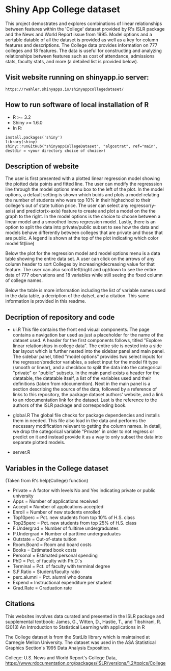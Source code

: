 # Shiny App College dataset 
 This project demostrates and explores combinations of linear relationships between features within the 'College' dataset provided by R's ISLR package and the News and World Report issue from 1995. Model options and a sortable datable of all the dataset is provided as well as a key for column features and descriptions. The College data provides information on 777 colleges and 18 features. The data is useful for constructing and analyzing relationships between features such as cost of attendance, admissions stats, faculty stats, and more (a detailed list is provided below).  

## Visit website running on shinyapp.io server:
```
https://rwahler.shinyapps.io/shinyappcollegedataset/
```

## How to run software of local installation of R
- R >= 3.2
- Shiny >= 1.6.0
- In R:
```
install.packages('shiny')
library(shiny)
shiny::runGitHub("shinyappCollegeDataset", "algostrat", ref="main", destdir = <your directory choice of choice>)
```
## Description of website
The user is first presented with a plotted linear regression model showing the plotted data points and fitted line. The user can modify the regresssion line through the model options menu box to the left of the plot. In the model options, a default setting is shown which buids and plots a model relating the number of students who were top 10% in their highschool to their college's out of state tuition price. The user can select any regressor(y-axis) and predictor(x-axis) feature to create and plot a model on the the graph to the right. In the model options is the choice to choose between a linear model and a smoothed loess regression model. Lastly, there is an option to split the data into private/public subset to see how the data and models behave differently between colleges that are private and those that are public. A legend is shown at the top of the plot indicating which color model fit(line) 

Below the plot for the regression model and model options menu is a data table showing the entire data set. A user can click on the arrows of any column header to sort Colleges by increasing/decreasing value for that feature. The user can also scroll left/right and up/down to see the entire data of 777 obervations and 18 variables while still seeing the fixed column of college names. 

Below the table is more information including the list of variable names used in the data table, a decription of the datset, and a citation. This same information is provided in this readme.

## Decription of repository and code

- ui.R 
This file contains the front end visual components. The page contains a navigation bar used as just a placeholder for the name of the dataset used. A header for the first components follows, titled "Explore linear relationships in college data". The entire site is nested into a side bar layout which is further nested into the sidebar panel and main panel. The sidebar panel, titled "model options" provides two select inputs for the regressor/predictor variables, a select input for the model fit type (smooth or linear), and a checkbox to split the data into the categorical "private" or "public" subsets. 
In the main panel exists a header for the datatable, the datatable itself, a list of the variables used and their definitions (taken from rdocumention). Next in the main panel is a section describing the source of the data, followed by a reference of links to this repository, the package dataset authors' website, and a link to an rdocumentation link for the dataset. Last is the reference to the authors of the ISLR package and corresponding book.

- global.R
The global file checks for package dependencies and installs them in needed. This file also load in the data and performs the necessary modification relevant to getting the column names. In detail, we drop the categorical variable "Private" in order to not regress or predict on it and instead provide it as a way to only subset the data into separate plotted models. 

- server.R



## Variables in the College dataset 
(Taken from R's help(College) function)
- Private = A factor with levels No and Yes indicating private or public university
- Apps = Number of applications received
- Accept = Number of applications accepted
- Enroll = Number of new students enrolled
- Top10perc = Pct. new students from top 10% of H.S. class
- Top25perc = Pct. new students from top 25% of H.S. class
- F.Undergrad = Number of fulltime undergraduates
- P.Undergrad = Number of parttime undergraduates
- Outstate = Out-of-state tuition
- Room.Board = Room and board costs
- Books = Estimated book costs
- Personal = Estimated personal spending
- PhD = Pct. of faculty with Ph.D.'s
- Terminal = Pct. of faculty with terminal degree
- S.F.Ratio = Student/faculty ratio
- perc.alumni = Pct. alumni who donate
- Expend = Instructional expenditure per student
- Grad.Rate = Graduation rate

## Citations
This websites involves data curated and presented in the ISLR package and supplemental textbook:
James, G., Witten, D., Hastie, T., and Tibshirani, R. (2013) An Introduction to Statistical Learning with applications in R

The College dataset is from the StatLib library which is maintained at Carnegie Mellon University. The dataset was used in the ASA Statistical Graphics Section's 1995 Data Analysis Exposition.

College: U.S. News and World Report's College Data, https://www.rdocumentation.org/packages/ISLR/versions/1.2/topics/College


